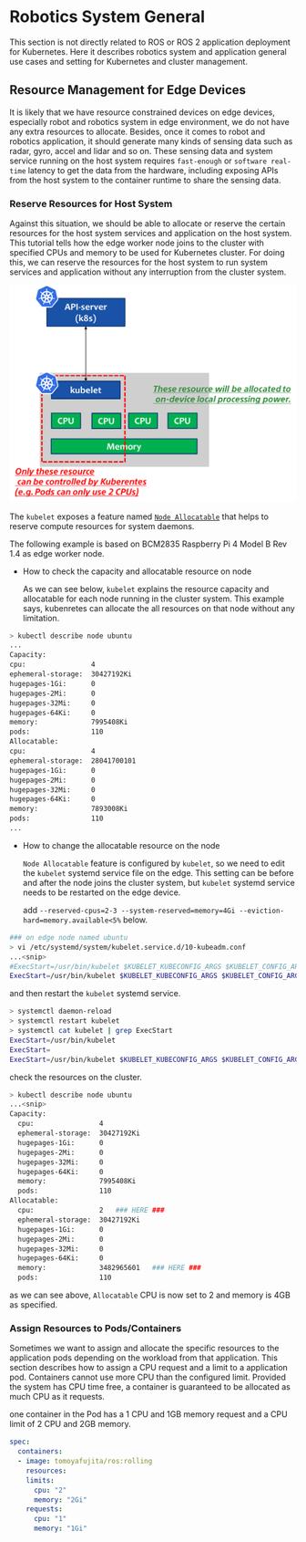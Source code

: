 # Robotics System General

This section is not directly related to ROS or ROS 2 application deployment for Kubernetes.
Here it describes robotics system and application general use cases and setting for Kubernetes and cluster management.

## Resource Management for Edge Devices

It is likely that we have resource constrained devices on edge devices, especially robot and robotics system in edge environment, we do not have any extra resources to allocate.
Besides, once it comes to robot and robotics application, it should generate many kinds of sensing data such as radar, gyro, accel and lidar and so on.
These sensing data and system service running on the host system requires `fast-enough` or `software real-time` latency to get the data from the hardware, including exposing APIs from the host system to the container runtime to share the sensing data.

### Reserve Resources for Host System

Against this situation, we should be able to allocate or reserve the certain resources for the host system services and application on the host system.
This tutorial tells how the edge worker node joins to the cluster with specified CPUs and memory to be used for Kubernetes cluster.
For doing this, we can reserve the resources for the host system to run system services and application without any interruption from the cluster system.

<img src="../images/kubelet_node_allocatable.png"  width="600">

The `kubelet` exposes a feature named [`Node Allocatable`](https://kubernetes.io/docs/tasks/administer-cluster/reserve-compute-resources/) that helps to reserve compute resources for system daemons.

The following example is based on BCM2835 Raspberry Pi 4 Model B Rev 1.4 as edge worker node.

- How to check the capacity and allocatable resource on node

  As we can see below, `kubelet` explains the resource capacity and allocatable for each node running in the cluster system.
  This example says, kubenretes can allocate the all resources on that node without any limitation.

```bash
> kubectl describe node ubuntu
...
Capacity:
cpu:                4
ephemeral-storage:  30427192Ki
hugepages-1Gi:      0
hugepages-2Mi:      0
hugepages-32Mi:     0
hugepages-64Ki:     0
memory:             7995408Ki
pods:               110
Allocatable:
cpu:                4
ephemeral-storage:  28041700101
hugepages-1Gi:      0
hugepages-2Mi:      0
hugepages-32Mi:     0
hugepages-64Ki:     0
memory:             7893008Ki
pods:               110
...
```

- How to change the allocatable resource on the node

  `Node Allocatable` feature is configured by `kubelet`, so we need to edit the `kubelet` systemd service file on the edge.
  This setting can be before and after the node joins the cluster system, but `kubelet` systemd service needs to be restarted on the edge device.

  add `--reserved-cpus=2-3 --system-reserved=memory=4Gi --eviction-hard=memory.available<5%` below.

```bash
### on edge node named ubuntu
> vi /etc/systemd/system/kubelet.service.d/10-kubeadm.conf
...<snip>
#ExecStart=/usr/bin/kubelet $KUBELET_KUBECONFIG_ARGS $KUBELET_CONFIG_ARGS $KUBELET_KUBEADM_ARGS $KUBELET_EXTRA_ARGS ### ORIGINAL
ExecStart=/usr/bin/kubelet $KUBELET_KUBECONFIG_ARGS $KUBELET_CONFIG_ARGS $KUBELET_KUBEADM_ARGS $KUBELET_EXTRA_ARGS --reserved-cpus=2-3 --system-reserved=memory=4Gi --eviction-hard=memory.available<5%
```

  and then restart the `kubelet` systemd service.

```bash
> systemctl daemon-reload
> systemctl restart kubelet
> systemctl cat kubelet | grep ExecStart
ExecStart=/usr/bin/kubelet
ExecStart=
ExecStart=/usr/bin/kubelet $KUBELET_KUBECONFIG_ARGS $KUBELET_CONFIG_ARGS $KUBELET_KUBEADM_ARGS $KUBELET_EXTRA_ARGS --reserved-cpus=2-3 --system-reserved=memory=4Gi --eviction-hard=memory.available<5%
```

  check the resources on the cluster.

```bash
> kubectl describe node ubuntu
...<snip>
Capacity:
  cpu:                4
  ephemeral-storage:  30427192Ki
  hugepages-1Gi:      0
  hugepages-2Mi:      0
  hugepages-32Mi:     0
  hugepages-64Ki:     0
  memory:             7995408Ki
  pods:               110
Allocatable:
  cpu:                2   ### HERE ###
  ephemeral-storage:  30427192Ki
  hugepages-1Gi:      0
  hugepages-2Mi:      0
  hugepages-32Mi:     0
  hugepages-64Ki:     0
  memory:             3482965601   ### HERE ###
  pods:               110
```

  as we can see above, `Allocatable` CPU is now set to 2 and memory is 4GB as specified.

### Assign Resources to Pods/Containers

Sometimes we want to assign and allocate the specific resources to the application pods depending on the workload from that application.
This section describes how to assign a CPU request and a limit to a application pod.
Containers cannot use more CPU than the configured limit.
Provided the system has CPU time free, a container is guaranteed to be allocated as much CPU as it requests.

one container in the Pod has a 1 CPU and 1GB memory request and a CPU limit of 2 CPU and 2GB memory.

```yaml
spec:
  containers:
  - image: tomoyafujita/ros:rolling
    resources:
    limits:
      cpu: "2"
      memory: "2Gi"
    requests:
      cpu: "1"
      memory: "1Gi"
```
